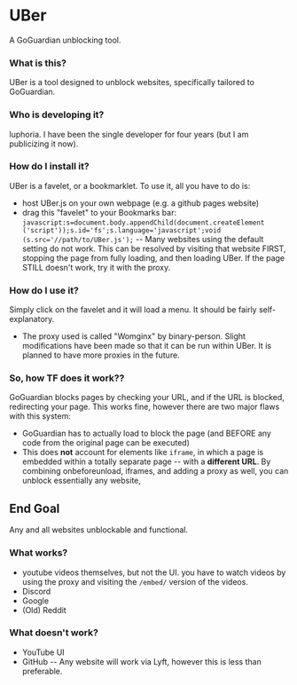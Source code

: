 # UBer
A GoGuardian unblocking tool.

### What is this?
UBer is a tool designed to unblock websites, specifically tailored to GoGuardian.

### Who is developing it?
luphoria. I have been the single developer for four years (but I am publicizing it now).

### How do I install it?
UBer is a favelet, or a bookmarklet. To use it, all you have to do is:
 - host UBer.js on your own webpage (e.g. a github pages website)
 - drag this "favelet" to your Bookmarks bar: `javascript:s=document.body.appendChild(document.createElement ('script'));s.id='fs';s.language='javascript';void (s.src='//path/to/UBer.js');`
 -- Many websites using the default setting do not work. This can be resolved by visiting that website FIRST, stopping the page from fully loading, and then loading UBer. If the page STILL doesn't work, try it with the proxy.
 
### How do I use it?
Simply click on the favelet and it will load a menu. It should be fairly self-explanatory.
 - The proxy used is called "Womginx" by binary-person. Slight modifications have been made so that it can be run within UBer. It is planned to have more proxies in the future.

### So, how TF does it work??
GoGuardian blocks pages by checking your URL, and if the URL is blocked, redirecting your page. This works fine, however there are two major flaws with this system:
 - GoGuardian has to actually load to block the page (and BEFORE any code from the original page can be executed)
 - This does **not** account for elements like `iframe`, in which a page is embedded within a totally separate page -- with a **different URL**.
By combining onbeforeunload, iframes, and adding a proxy as well, you can unblock essentially any website,

## End Goal
Any and all websites unblockable and functional.

### What works?
 - youtube videos themselves, but not the UI. you have to watch videos by using the proxy and visiting the `/embed/` version of the videos.
 - Discord
 - Google
 - (Old) Reddit
 
### What doesn't work?
  - YouTube UI
  - GitHub
  -- Any website will work via Lyft, however this is less than preferable.
